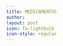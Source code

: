 ```yaml
---
title: MEDICAMENTOS
author: 
layout: post
icon: fa-lightbulb
icon-style: regular
---
```



<span class="image left"><img src="{{ 'assets/images/pic03.jpg' | relative_url }}" alt="" /></span>


